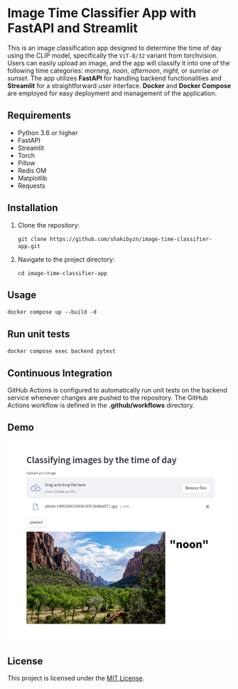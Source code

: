 # Image Time Classifier App with FastAPI and Streamlit

This is an image classification app designed to determine the time of day using the CLIP model, specifically the `ViT-B/32` variant from torchvision. Users can easily upload an image, and the app will classify it into one of the following time categories: *morning*, *noon*, *afternoon*, *night*, or *sunrise or sunset*. The app utilizes **FastAPI** for handling backend functionalities and **Streamlit** for a straightforward user interface. **Docker** and **Docker Compose** are employed for easy deployment and management of the application.


## Requirements

- Python 3.6 or higher
- FastAPI
- Streamlit
- Torch
- Pillow
- Redis OM
- Matplotlib
- Requests

## Installation

1. Clone the repository:

   ```
   git clone https://github.com/shakibyzn/image-time-classifier-app.git
   ```

2. Navigate to the project directory:

   ```
   cd image-time-classifier-app
   ```

## Usage

   ```
   docker compose up --build -d
   ```
## Run unit tests

```
docker compose exec backend pytest
```

## Continuous Integration
GitHub Actions is configured to automatically run unit tests on the backend service whenever changes are pushed to the repository. The GitHub Actions workflow is defined in the **.github/workflows** directory.


## Demo

![samples](https://github.com/shakibyzn/image-time-classifier-app/blob/main/demo.png)

## License

This project is licensed under the [MIT License](LICENSE).
